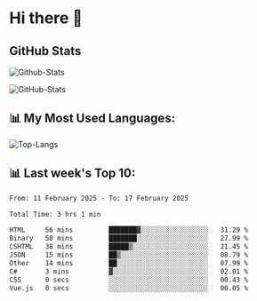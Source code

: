 # Hi there 👋

## GitHub Stats
![Github-Stats](https://github-readme-stats-sigma-five.vercel.app/api?username=ltorson&show_icons=true&theme=radical&count_private=true&show=reviews,discussions_started,discussions_answered,prs_merged,prs_merged_percentage)

![GitHub-Stats](https://github-readme-stats.vercel.app/api/wakatime?username=LeeTorson&theme=synthwave&size_weight=0.5&count_weight=0.5&title_color=36F9F6&langs_count=10&count_private=true)

## 📊 My Most Used Languages:
![Top-Langs](https://github-readme-stats-sigma-five.vercel.app/api/top-langs/?username=LTorson&layout=compact&langs_count=10)


## 📊 Last week's Top 10:
<!--START_SECTION:waka-->

```txt
From: 11 February 2025 - To: 17 February 2025

Total Time: 3 hrs 1 min

HTML     56 mins         ███████▓░░░░░░░░░░░░░░░░░   31.29 %
Binary   50 mins         ███████░░░░░░░░░░░░░░░░░░   27.99 %
CSHTML   38 mins         █████▒░░░░░░░░░░░░░░░░░░░   21.45 %
JSON     15 mins         ██▒░░░░░░░░░░░░░░░░░░░░░░   08.79 %
Other    14 mins         ██░░░░░░░░░░░░░░░░░░░░░░░   07.99 %
C#       3 mins          ▓░░░░░░░░░░░░░░░░░░░░░░░░   02.01 %
CSS      0 secs          ░░░░░░░░░░░░░░░░░░░░░░░░░   00.43 %
Vue.js   0 secs          ░░░░░░░░░░░░░░░░░░░░░░░░░   00.05 %
```

<!--END_SECTION:waka-->
